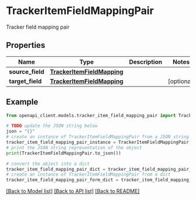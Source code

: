 # TrackerItemFieldMappingPair

Tracker field mapping pair

## Properties

Name | Type | Description | Notes
------------ | ------------- | ------------- | -------------
**source_field** | [**TrackerItemFieldMapping**](TrackerItemFieldMapping.md) |  | 
**target_field** | [**TrackerItemFieldMapping**](TrackerItemFieldMapping.md) |  | [optional] 

## Example

```python
from openapi_client.models.tracker_item_field_mapping_pair import TrackerItemFieldMappingPair

# TODO update the JSON string below
json = "{}"
# create an instance of TrackerItemFieldMappingPair from a JSON string
tracker_item_field_mapping_pair_instance = TrackerItemFieldMappingPair.from_json(json)
# print the JSON string representation of the object
print(TrackerItemFieldMappingPair.to_json())

# convert the object into a dict
tracker_item_field_mapping_pair_dict = tracker_item_field_mapping_pair_instance.to_dict()
# create an instance of TrackerItemFieldMappingPair from a dict
tracker_item_field_mapping_pair_form_dict = tracker_item_field_mapping_pair.from_dict(tracker_item_field_mapping_pair_dict)
```
[[Back to Model list]](../README.md#documentation-for-models) [[Back to API list]](../README.md#documentation-for-api-endpoints) [[Back to README]](../README.md)


